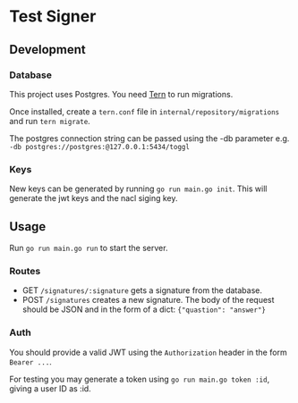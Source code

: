 # Test Signer

## Development

### Database

This project uses Postgres. You need [Tern](https://github.com/jackc/tern) to run migrations.

Once installed, create a `tern.conf` file in `internal/repository/migrations` and run `tern migrate`.

The postgres connection string can be passed using the -db parameter e.g. `-db postgres://postgres:@127.0.0.1:5434/toggl`

### Keys

New keys can be generated by running `go run main.go init`. This will generate the jwt keys and the nacl siging key.

## Usage

Run `go run main.go run` to start the server.

### Routes

- GET `/signatures/:signature` gets a signature from the database.
- POST `/signatures` creates a new signature. The body of the request should be JSON and in the form of a dict: `{"quastion": "answer"}`

### Auth

You should provide a valid JWT using the `Authorization` header in the form `Bearer ...`.

For testing you may generate a token using `go run main.go token :id`, giving a user ID as :id.
